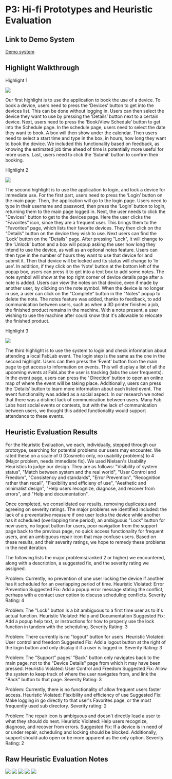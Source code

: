 # P3: Hi-fi Prototypes and Heuristic Evaluation

## Link to Demo System

[Demo system](http://h8ak55.axshare.com)

## Highlight Walkthrough
Highlight 1

![](https://alantylam.github.io/481-Project/Recording/p3Highlight1.gif)

Our first highlight is to use the application to book the use of a device. To book a device, users need to press the ‘Devices’ button to get into the devices list. This can be done without logging in. Users can then select the device they want to use by pressing the ‘Details’ button next to a certain device. Next, users need to press the ‘Book/View Schedule’ button to get into the Schedule page. In the schedule page, users need to select the date they want to book. A box will then show under the calendar. Then users need to select a start time and type in the box, in hours, how long they want to book the device. We included this functionality based on feedback, as knowing the estimated job time ahead of time is potentially more useful for more users. Last, users need to click the ‘Submit’ button to confirm their booking. 


Highlight 2

![](https://alantylam.github.io/481-Project/Recording/P3Highlight2.gif)

The second highlight is to use the application to login, and lock a device for immediate use. For the first part, users need to press the ‘Login’ button on the main page. Then, the application will go to the login page. Users need to type in their username and password, then press the ‘Login’ button to login, returning them to the main page logged in. Next, the user needs to click the "Devices" button to get to the devices page.  Here the user clicks the "Favorites" icon, since they are a frequent user.  This brings them to the "Favorites" page, which lists their favorite devices.  They then click on the "Details" button on the device they wish to use.  Next users can find the ‘Lock’ button on the "Details" page. After pressing "Lock", it will change to the ‘Unlock’ button and a box will popup asking the user how long they intend to use the device, as well as an optional notes feature. Users can then type in the number of hours they want to use that device for and submit it. Then that device will be locked and its status will change to ‘In use’. In addition, if they click on the ‘Note’ button at the bottom left of the popup box, users can press it to get into a text box to add some notes. The note symbol will show at the top right corner of device details page after a note is added.  Users can view the notes on that device, even if made by another user, by clicking on the note symbol.  When the device is no longer in use, a user can click on the "Complete" button in the "Notes" popup to delete the note. The notes feature was added, thanks to feedback, to add communication between users, such as when a 3D printer finishes a job, the finished product remains in the machine.  With a note present, a user wishing to use the machine after could know that it's allowable to relocate the finished product. 


Highlight 3

![](https://alantylam.github.io/481-Project/Recording/P3Highlight3.gif)

The third highlight is to use the system to login and check information about attending a local FabLab event. The login step is the same as the one in the second highlight. Users can then press the ‘Event’ button from the main page to get access to information on events.  This will display a list of all the upcoming events at FabLabs the user is tracking (labs the user frequents). In the event page, users can press the ‘ Direction’ button to open an online map of where the event will be taking place. Additionally, users can press the ‘Details’ button to learn more information about each listed event.  The event functionality was added as a social aspect.  In our research we noted that there was a distinct lack of communication between users.  Many Fab Labs host social events or contests, but with the lack of communication between users, we thought this added functionality would support attendance to these events.


## Heuristic Evaluation Results

For the Heuristic Evaluation, we each, individually, stepped through our prototype, searching for potential problems our users may encounter.  We rated these on a scale of 0 (Cosmetic only, no usability problems) to 4 (Major problem, needs immediate fix).  We used Nielsen's Usability Heuristics to judge our design.  They are as follows: "Visibility of system status", "Match between system and the real world", "User Control and Freedom", "Consistency and standards", "Error Prevention", "Recognition rather than recall", "Flexibility and efficieny of use", "Aesthetic and minimalist design", "Help users recognize, diagnose, and recover from errors", and "Help and documentation". 

Once completed, we consolidated our results, removing duplicates and agreeing on severity ratings.  The major problems we identified included: the lack of a preventative measure if one user locks the device while another has it scheduled (overlapping time period), an ambiguous "Lock" button for new users, no logout button for users,  poor navigation from the support page back to the previous page, no quick access functionality for frequent users, and an ambiguous repair icon that may confuse users.  Based on these results, and their severity ratings, we hope to remedy these problems in the next iteration.

The following lists the major problems(ranked 2 or higher) we encountered, along with a description, a suggested fix, and the severity rating we assigned.

Problem: Currently, no prevention of one user locking the device if another has it scheduled for an overlapping period of time.
Heuristic Violated: Error Prevention
Suggested Fix: Add a popup error message stating the conflict, perhaps with a contact user option to discuss scheduling conflicts.
Severity Rating: 4

Problem: The "Lock" button is a bit ambiguous to a first time user as to it's actual function.
Heuristic Violated: Help and Documentation
Suggested Fix: Add a popup help text, or instructions for how to properly use the lock function in tandem with the scheduling.
Severity Rating: 3

Problem: There currently is no "logout" button for users.
Heuristic Violated: User control and freedom
Suggested Fix: Add a logout button at the right of the login button and only display it if a user is logged in.
Severity Rating: 3

Problem: The "Support" pages' "Back" button only navigates back to the main page, not to the "Device Details" page from which it may have been pressed.
Heuristic Violated: User Control and Freedom
Suggested Fix: Allow the system to keep track of where the user navigates from, and link the "Back" button to that page.
Severity Rating: 3

Problem: Currently, there is no functionality of allow frequent users faster access.
Heuristic Violated: Flexibility and efficiency of use
Suggested Fix: Make logging in go directly to that user's Favorites page, or the most frequently used sub directory.
Severity rating: 2

Problem: The repair icon is ambiguous and doesn't directly lead a user to what they should do next.
Heuristic Violated: Help users recognize, diagnose, and recover from errors.
Suggested Fix: If a device is in need of or under repair, scheduling and locking should be blocked.  Additionally, support should auto open or be more apparent as the only option.
Severity Rating: 2

## Raw Heuristic Evaluation Notes

![](https://alantylam.github.io/481-Project/Photo/HeuristicEvaluationP3-1.jpg)
![](https://alantylam.github.io/481-Project/Photo/HeuristicEvaluationP3-2.jpg)
![](https://alantylam.github.io/481-Project/Photo/HeuristicEvaluationP3-3.jpg)
![](https://alantylam.github.io/481-Project/Photo/HeuristicEvaluationP3-4.jpg)
![](https://alantylam.github.io/481-Project/Photo/Screen%20Shot%202017-06-21%20at%2012.23.10%20PM.png)
